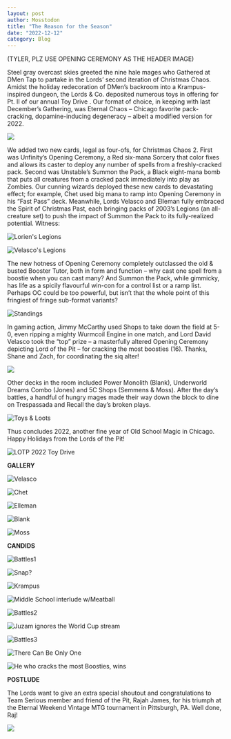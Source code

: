 ```yaml
---
layout: post
author: Mosstodon
title: "The Reason for the Season"
date: "2022-12-12"
category: Blog
---
```


(TYLER, PLZ USE OPENING CEREMONY AS THE HEADER IMAGE)

Steel gray overcast skies greeted the nine hale mages who Gathered at DMen Tap to partake in the Lords’ second iteration of Christmas Chaos. Amidst the holiday redecoration of DMen’s backroom into a Krampus-inspired dungeon, the Lords & Co. deposited numerous toys in offering for Pt. II of our annual Toy Drive <link to Advocate>. Our format of choice, in keeping with last December’s Gathering, was Eternal Chaos – Chicago favorite pack-cracking, dopamine-inducing degeneracy – albeit a modified version for 2022.

![](/assets/images/2022/xmaschaos2/xmaschaos2.jpg)

We added two new cards, legal as four-ofs, for Christmas Chaos 2. First was Unfinity’s Opening Ceremony, a Red six-mana Sorcery that color fixes and allows its caster to deploy any number of spells from a freshly-cracked pack. Second was Unstable’s Summon the Pack, a Black eight-mana bomb that puts all creatures from a cracked pack immediately into play as Zombies. Our cunning wizards deployed these new cards to devastating effect; for example, Chet used big mana to ramp into Opening Ceremony in his “Fast Pass” deck. Meanwhile, Lords Velasco and Elleman fully embraced the Spirit of Christmas Past, each bringing packs of 2003’s Legions (an all-creature set) to push the impact of Summon the Pack to its fully-realized potential. Witness:

![Lorien's Legions](/assets/images/2022/xmaschaos2/lorienlegions.jpg)

![Velasco's Legions](/assets/images/2022/xmaschaos2/velascolegions.jpg)

The new hotness of Opening Ceremony completely outclassed the old & busted Booster Tutor, both in form and function – why cast one spell from a boostie when you can cast many? And Summon the Pack, while gimmicky, has life as a spicily flavourful win-con for a control list or a ramp list. Perhaps OC could be too powerful, but isn’t that the whole point of this fringiest of fringe sub-format variants?

![Standings](/assets/images/2022/xmaschaos2/standings.jfif)

In gaming action, Jimmy McCarthy used Shops to take down the field at 5-0, even ripping a mighty Wurmcoil Engine in one match, and Lord David Velasco took the “top” prize – a masterfully altered Opening Ceremony depicting Lord of the Pit – for cracking the most boosties (16). Thanks, Shane and Zach, for coordinating the siq alter!

![](/assets/images/2022/xmaschaos2/lotpalter.jpg)

Other decks in the room included Power Monolith (Blank), Underworld Dreams Combo (Jones) and 5C Shops (Semmens & Moss). After the day’s battles, a handful of hungry mages made their way down the block to dine on Trespassada and Recall the day’s broken plays.

![Toys & Loots](/assets/images/2022/xmaschaos2/loots.jpg)

Thus concludes 2022, another fine year of Old School Magic in Chicago. Happy Holidays from the Lords of the Pit!

![LOTP 2022 Toy Drive](/assets/images/2022/xmaschaos2/lotp2022toydrive.jpg)

**GALLERY**

![Velasco](/assets/images/fallbrawl5/candids/02velasco.jpg)

![Chet](/assets/images/fallbrawl5/candids/03chet.jpg)

![Elleman](/assets/images/fallbrawl5/candids/04elleman.jpg)

![Blank](/assets/images/fallbrawl5/candids/06blank.jpg)

![Moss](/assets/images/fallbrawl5/candids/09moss.jpg)

**CANDIDS**

![Battles1](/assets/images/2022/xmaschaos2/battles1.jpg)

![Snap?](/assets/images/2022/xmaschaos2/keeper.jpg)

![Krampus](/assets/images/2022/xmaschaos2/krampusaltar.jpg)

![Middle School interlude w/Meatball](/assets/images/2022/xmaschaos2/meatball.jpg)

![Battles2](/assets/images/2022/xmaschaos2/battles2.jpg)

![Juzam ignores the World Cup stream](/assets/images/2022/xmaschaos2/worldcup.jpg)

![Battles3](/assets/images/2022/xmaschaos2/wurmcoil.jpg)

![There Can Be Only One](/assets/images/2022/xmaschaos2/jimmy.jpg)

![He who cracks the most Boosties, wins](/assets/images/2022/xmaschaos2/velasco.jpg)

**POSTLUDE**

The Lords want to give an extra special shoutout and congratulations to Team Serious member and friend of the Pit, Rajah James, for his triumph at the Eternal Weekend Vintage MTG tournament in Pittsburgh, PA. Well done, Raj!

![](/assets/images/2022/xmaschaos2/LH1finals.jpg)
